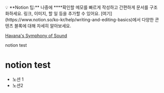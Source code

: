 <aside>
💡 **Notion 팁:** 나중에 ****확인할 메모를 빠르게 작성하고 간편하게 문서를 구조화하세요. 링크, 이미지, 할 일 등을 추가할 수 있어요. [여기](https://www.notion.so/ko-kr/help/writing-and-editing-basics)에서 다양한 콘텐츠 블록에 대해 자세히 알아보세요.

</aside>

[Havana's Symphony of Sound](https://www.nytimes.com/2018/03/12/travel/havana-cuba.html?rref=collection%2Fsectioncollection%2Ftravel)

notion test

# notion test

- 노션 1
- 노션2